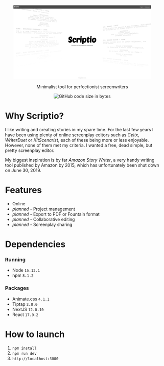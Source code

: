 <p align="center">
    <img src="public/images/homepage.png"  width="450" height="240">
</p>

<p align="center">
  Minimalist tool for perfectionist screenwriters
</p>

<p align="center">
  <img alt="GitHub code size in bytes" src="https://img.shields.io/github/languages/code-size/Lycoon/scriptio">
</p>

# Why Scriptio?

I like writing and creating stories in my spare time. For the last few years I have been using plenty of online screenplay editors such as _Celtx_, _WriterDuet_ or _KitScenarist_, each of these being more or less enjoyable. However, none of them met my criteria. I wanted a free, dead simple, but pretty screenplay editor.

My biggest inspiration is by far _Amazon Story Writer_, a very handy writing tool published by Amazon by 2015, which has unfortunately been shut down on June 30, 2019.

# Features

- Online
- _planned_ - Project management
- _planned_ - Export to PDF or Fountain format
- _planned_ - Collaborative editing
- _planned_ - Screenplay sharing

# Dependencies

### Running

- Node `16.13.1`
- npm `8.1.2`

### Packages

- Animate.css `4.1.1`
- Tiptap `2.0.0`
- NextJS `12.0.10`
- React `17.0.2`

# How to launch

1. `npm install`
2. `npm run dev`
3. `http://localhost:3000`
